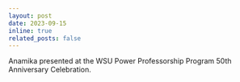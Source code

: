 ```yaml
---
layout: post
date: 2023-09-15
inline: true
related_posts: false
---
```


Anamika presented at the WSU Power Professorship Program 50th Anniversary Celebration. 

